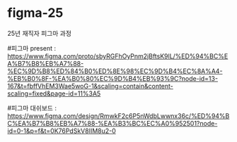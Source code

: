 # figma-25
25년 재직자 피그마 과정

#피그마 present : https://www.figma.com/proto/sbyRGFhOyPnm2jBftsK9lL/%ED%94%BC%EA%B7%B8%EB%A7%88-%EC%9D%B8%ED%84%B0%ED%8E%98%EC%9D%B4%EC%8A%A4-%EB%B0%8F-%EA%B0%80%EC%9D%B4%EB%93%9C?node-id=13-167&t=fbffVhEM3Wae5woG-1&scaling=contain&content-scaling=fixed&page-id=11%3A5

#피그마 대쉬보드 : https://www.figma.com/design/RmwkF2c6P5nWdbLwwnx36c/%ED%94%BC%EA%B7%B8%EB%A7%88-%EA%B3%BC%EC%A0%952501?node-id=0-1&p=f&t=0K76PdSkV8IIM8u2-0
